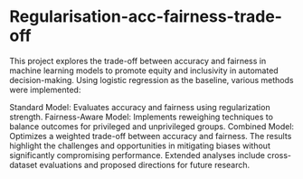 # Regularisation-acc-fairness-trade-off
This project explores the trade-off between accuracy and fairness in machine learning models to promote equity and inclusivity in automated decision-making. Using logistic regression as the baseline, various methods were implemented:

Standard Model: Evaluates accuracy and fairness using regularization strength.
Fairness-Aware Model: Implements reweighing techniques to balance outcomes for privileged and unprivileged groups.
Combined Model: Optimizes a weighted trade-off between accuracy and fairness.
The results highlight the challenges and opportunities in mitigating biases without significantly compromising performance. Extended analyses include cross-dataset evaluations and proposed directions for future research.
